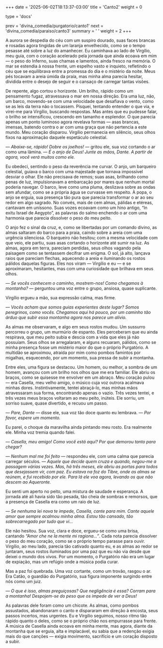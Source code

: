 +++
date = '2025-06-02T18:13:37-03:00'
title = 'Canto2'
weight = 0

type = 'docs'

prev = 'divina_comedia/purgatorio/canto1'
next = 'divina_comedia/paraiso/canto3'
summary = ' '
weight = 2
+++

A aurora se despedia do céu com um suspiro dourado, suas faces brancas e rosadas agora tingidas de um laranja envelhecido, como se o tempo pesasse até sobre a luz do amanhecer. Eu caminhava ao lado de Virgílio, meu guia, com o coração acelerado pela jornada que ainda ecoava em mim — o peso do Inferno, suas chamas e lamentos, ainda fresco na memória. O mar se estendia à nossa frente, um espelho vasto e inquieto, refletindo o céu que se equilibrava entre a promessa do dia e o mistério da noite. Meus pés tocavam a areia úmida da praia, mas minha alma parecia hesitar, dividida entre o desejo de seguir e o cansaço de carregar tantas visões.

De repente, algo cortou o horizonte. Um brilho, rápido como um pensamento fugaz, atravessava o mar em nossa direção. Era uma luz, não, um barco, movendo-se com uma velocidade que desafiava o vento, como se as leis da terra não o tocassem. Pisquei, tentando entender o que via, e virei-me para Virgílio, buscando respostas. Mas antes que eu pudesse falar, o brilho se intensificou, crescendo em tamanho e esplendor. O que parecia apenas um ponto luminoso agora revelava formas — asas brancas, imensas, batendo contra o ar com uma graça que não pertencia a este mundo. Meu coração disparou. Virgílio permanecia em silêncio, seus olhos fixos na aproximação daquele espetáculo celestial.

_— Abaixe-se, rápido! Dobre os joelhos!_ — gritou ele, sua voz cortando o ar como uma lâmina. _— É o anjo de Deus! Junte as mãos, Dante. A partir de agora, você verá muitos como ele._

Eu obedeci, sentindo o peso da reverência me curvar. O anjo, um barqueiro celestial, guiava o barco com uma majestade que tornava impossível desviar o olhar. Ele não precisava de remos; suas asas, brilhando como penas de luz, impulsionavam a embarcação por mares que nenhum mortal poderia navegar. O barco, leve como uma pluma, deslizava sobre as ondas sem afundar, como se a própria água se curvasse em respeito. À popa, o anjo se erguia, sua presença tão pura que parecia transformar o ar ao seu redor em algo sagrado. No convés, mais de cem almas, pálidas e etéreas, cantavam em uníssono. Suas vozes ecoavam como um hino antigo, “In exitu Israel de Aegypto”, as palavras do salmo enchendo o ar com uma harmonia que parecia dissolver o peso do meu peito.

O anjo fez o sinal da cruz, e, como se libertadas por um comando divino, as almas saltaram do barco para a praia, caindo sobre a areia com uma urgência silenciosa. O barqueiro não hesitou; com a mesma velocidade com que veio, ele partiu, suas asas cortando o horizonte até sumir na luz. As almas, agora em terra, pareciam perdidas, seus olhos vagando pela paisagem como se tentassem decifrar um enigma. O sol, já alto, lançava raios que pareciam flechas, aquecendo a areia e iluminando os rostos pálidos daquelas figuras. Eles nos viram — Virgílio e eu — e se aproximaram, hesitantes, mas com uma curiosidade que brilhava em seus olhos.

_— Se vocês conhecem o caminho, mostrem-nos! Como chegamos à montanha?_ — perguntou uma voz entre o grupo, ansiosa, quase suplicante.

Virgílio ergueu a mão, sua expressão calma, mas firme.

_— Vocês acham que somos guias experientes deste lugar? Somos peregrinos, como vocês. Chegamos aqui há pouco, por um caminho tão árduo que subir essa montanha agora nos parece um alívio._

As almas me observaram, e algo em seus rostos mudou. Um sussurro percorreu o grupo, um murmúrio de espanto. Eles perceberam que eu ainda respirava, que meu peito subia e descia com a vida que eles já não possuíam. Seus olhos se arregalaram, e alguns recuaram, pálidos, como se minha presença fosse um mistério maior do que o próprio Purgatório. A multidão se aproximou, atraída por mim como pombos famintos por migalhas, esquecendo, por um momento, sua pressa de subir a montanha.

Entre eles, uma figura se destacou. Um homem, ou melhor, a sombra de um homem, avançou com um brilho nos olhos que me era familiar. Ele abriu os braços, como se quisesse me envolver em um abraço. Meu coração pulou — era Casella, meu velho amigo, o músico cuja voz outrora acalmava minhas dores. Instintivamente, tentei abraçá-lo, mas minhas mãos atravessaram sua forma, encontrando apenas o vazio. Três vezes tentei, e três vezes meus braços voltaram ao meu peito, inúteis. Ele sorriu, um sorriso suave, quase divertido, e recuou um passo.

_— Pare, Dante_ — disse ele, sua voz tão doce quanto eu lembrava. _— Por favor, espere um momento._

Eu parei, o choque da maravilha ainda pintando meu rosto. Era realmente ele. Minha voz tremia quando falei.

_— Casella, meu amigo! Como você está aqui? Por que demorou tanto para chegar?_

_— Nenhum mal me foi feito_ — respondeu ele, com uma calma que parecia carregar séculos. _— Aquele que decide quem cruza e quando, negou-me a passagem várias vezes. Mas, há três meses, ele abriu as portas para todos que desejassem vir, com paz. Eu estava na foz do Tibre, onde as almas se reúnem, e fui recebido por ele. Para lá ele voa agora, levando os que não descem ao Aqueronte._

Eu senti um aperto no peito, uma mistura de saudade e esperança. A jornada até ali havia sido tão pesada, tão cheia de sombras e remorsos, que a presença de Casella era como um raio de luz.

_— Se nenhuma lei nova te impede, Casella, cante para mim. Cante aquele amor que sempre acalmou minha alma. Estou tão cansado, tão sobrecarregado por tudo que vi..._

Ele não hesitou. Sua voz, clara e doce, ergueu-se como uma brisa, cantando _“Amor che ne la mente mi ragiona...”_. Cada nota parecia dissolver o peso do meu coração, como se o próprio tempo parasse para ouvir. Virgílio, ao meu lado, parecia tão cativado quanto eu, e as almas ao redor se juntaram, seus rostos iluminados por uma paz que eu não via desde que deixei o mundo dos vivos. Por um momento, o Purgatório não era um lugar de expiação, mas um refúgio onde a música podia curar.

Mas a paz foi quebrada. Uma voz cortante, como um trovão, rasgou o ar. Era Catão, o guardião do Purgatório, sua figura imponente surgindo entre nós como um juiz.

_— O que é isso, almas preguiçosas? Que negligência é essa? Corram para a montanha! Despojem-se do peso que os impede de ver a Deus!_

As palavras dele foram como um chicote. As almas, como pombos assustados, abandonaram o canto e dispararam em direção à encosta, seus passos incertos, mas urgentes. Eu e Virgílio seguimos, nosso ritmo tão rápido quanto o deles, como se o próprio chão nos empurrasse para frente. A música de Casella ainda ecoava em minha mente, mas agora, diante da montanha que se erguia, alta e implacável, eu sabia que a redenção exigia mais do que canções — exigia movimento, sacrifício e um coração disposto a subir.